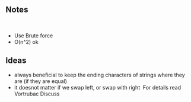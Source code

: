 ## Notes
​
- Use Brute force
- O(n^2) ok
​
## Ideas
- always beneficial to keep the ending characters of strings where they are (if they are equal)
- it doesnot matter if we swap left, or swap with right
​
For details read Vortrubac Discuss